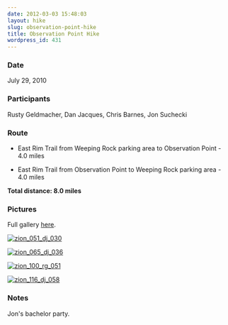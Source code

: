 ```yaml
---
date: 2012-03-03 15:48:03
layout: hike
slug: observation-point-hike
title: Observation Point Hike
wordpress_id: 431
---
```


### Date


July 29, 2010
 


### Participants


Rusty Geldmacher, Dan Jacques, Chris Barnes, Jon Suchecki



### Route






  * East Rim Trail from Weeping Rock parking area to Observation Point - 4.0 miles


  * East Rim Trail from Observation Point to Weeping Rock parking area - 4.0 miles


**Total distance: 8.0 miles**



### Pictures






Full gallery [here](http://www.flickr.com/photos/geldmacher/sets/72157624544349537/).





[![zion_051_dj_030](http://farm5.staticflickr.com/4080/4866541161_047ba02bcc.jpg)](http://www.flickr.com/photos/geldmacher/4866541161/)





[![zion_065_dj_036](http://farm5.staticflickr.com/4076/4866551121_5a22e01017.jpg)](http://www.flickr.com/photos/geldmacher/4866551121/)





[![zion_100_rg_051](http://farm5.staticflickr.com/4096/4867183960_fa89964e6c.jpg)](http://www.flickr.com/photos/geldmacher/4867183960/)





[![zion_116_dj_058](http://farm5.staticflickr.com/4076/4866588575_7b3d4d8a2b.jpg)](http://www.flickr.com/photos/geldmacher/4866588575/)







### Notes


Jon's bachelor party.

